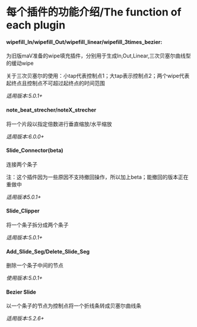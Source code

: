 # 每个插件的功能介绍/The function of each plugin

#### wipefill_In/wipefill_Out/wipefill_linear/wipefill_3times_bezier:

为旧版maV准备的wipe填充插件，分别用于生成In,Out,Linear,三次贝塞尔曲线型的缓动wipe

关于三次贝塞尔的使用：小tap代表控制点1；大tap表示控制点2；两个wipe代表起终点且控制点不可超过起终点的时间范围

_适用版本:5.0.1+_

#### note_beat_strecher/noteX_strecher

将一个片段以指定倍数进行垂直缩放/水平缩放

_适用版本:6.0.0+_

#### Slide_Connector(beta)

连接两个条子

注：这个插件因为一些原因不支持撤回操作，所以加上beta；能撤回的版本正在重做中

_适用版本5.0.1+_

#### Slide_Clipper

将一个条子拆分成两个条子

_适用版本:5.0.1+_

#### Add_Slide_Seg/Delete_Slide_Seg

删除一个条子中间的节点

_使用版本:5.0.1+_

#### Bezier Slide

以一个条子的节点为控制点将一个折线条转成贝塞尔曲线条

_适用版本:5.2.6+_
